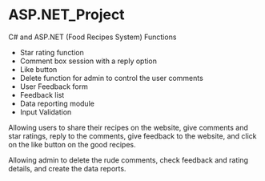 # ASP.NET_Project
C# and ASP.NET (Food Recipes System)
Functions
- Star rating function
- Comment box session with a reply option
- Like button
- Delete function for admin to control the user comments
- User Feedback form
- Feedback list
- Data reporting module
- Input Validation

Allowing users to share their recipes on the website, give comments and star ratings, reply to the comments, give feedback to the website, and click on the like button on the good recipes.

Allowing admin to delete the rude comments, check feedback and rating details, and create the data reports.
